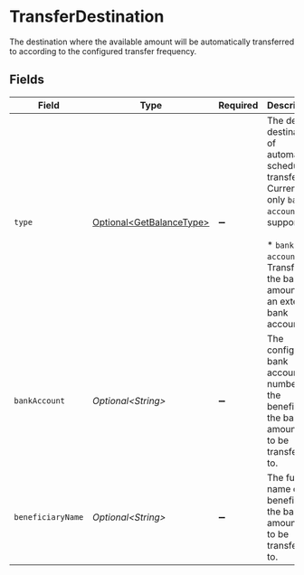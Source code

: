 # TransferDestination

The destination where the available amount will be automatically transferred to according to the configured
transfer frequency.


## Fields

| Field                                                                                                                                                                             | Type                                                                                                                                                                              | Required                                                                                                                                                                          | Description                                                                                                                                                                       |
| --------------------------------------------------------------------------------------------------------------------------------------------------------------------------------- | --------------------------------------------------------------------------------------------------------------------------------------------------------------------------------- | --------------------------------------------------------------------------------------------------------------------------------------------------------------------------------- | --------------------------------------------------------------------------------------------------------------------------------------------------------------------------------- |
| `type`                                                                                                                                                                            | [Optional\<GetBalanceType>](../../models/operations/GetBalanceType.md)                                                                                                            | :heavy_minus_sign:                                                                                                                                                                | The default destination of automatic scheduled transfers. Currently only `bank-account` is supported.<br/><br/>* `bank-account` — Transfer the balance amount to an external bank account |
| `bankAccount`                                                                                                                                                                     | *Optional\<String>*                                                                                                                                                               | :heavy_minus_sign:                                                                                                                                                                | The configured bank account number of the beneficiary the balance amount is to be transferred to.                                                                                 |
| `beneficiaryName`                                                                                                                                                                 | *Optional\<String>*                                                                                                                                                               | :heavy_minus_sign:                                                                                                                                                                | The full name of the beneficiary the balance amount is to be transferred to.                                                                                                      |